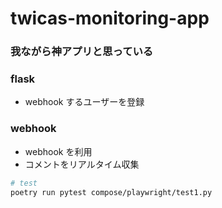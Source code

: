 # twicas-monitoring-app

### 我ながら神アプリと思っている

### flask

- webhook するユーザーを登録

### webhook

- webhook を利用
- コメントをリアルタイム収集

```bash
# test
poetry run pytest compose/playwright/test1.py
```
